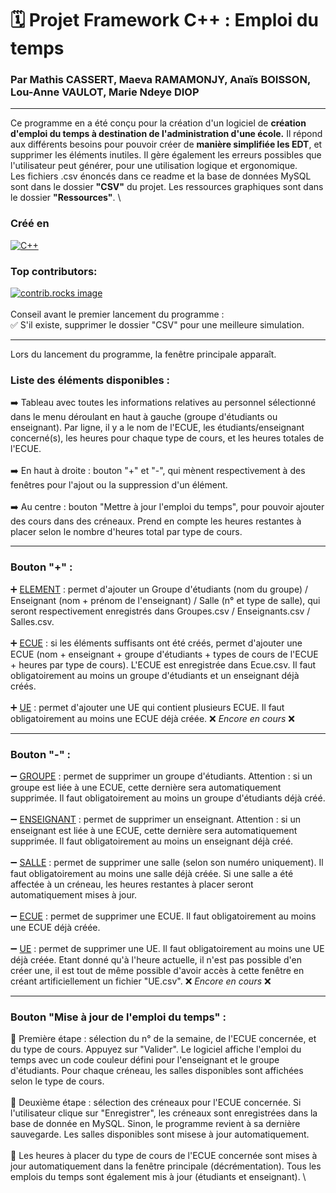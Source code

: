 # 🗓 Projet Framework C++ : Emploi du temps
### Par Mathis CASSERT, Maeva RAMAMONJY, Anaïs BOISSON, Lou-Anne VAULOT, Marie Ndeye DIOP

*** 

Ce programme en a été conçu pour la création d'un logiciel de **création d'emploi du temps à destination de l'administration d'une école.**
Il répond aux différents besoins pour pouvoir créer de **manière simplifiée les EDT**, et supprimer les éléments inutiles. Il gère également les erreurs possibles que l'utilisateur peut générer, pour une utilisation logique et ergonomique.\
Les fichiers .csv énoncés dans ce readme et la base de données MySQL sont dans le dossier **"CSV"** du projet.
Les ressources graphiques sont dans le dossier **"Ressources"**.
\
### Créé en 
[![C++](https://img.shields.io/badge/C++-%2300599C.svg?style=for-the-badge&logo=c%2B%2B&logoColor=white)](https://isocpp.org/)
### Top contributors:
<a href="https://github.com/Tenko2nd/project_EDT/graphs/contributors
"><img src="https://contrib.rocks/image?repo=Tenko2nd/project_EDT" alt="contrib.rocks image" />
</a>
\
\
Conseil avant le premier lancement du programme : \
✅ S'il existe, supprimer le dossier "CSV" pour une meilleure simulation.

***

Lors du lancement du programme, la fenêtre principale apparaît. 

### Liste des éléments disponibles : 
➡️ Tableau avec toutes les informations relatives au personnel sélectionné dans le menu déroulant en haut à gauche (groupe d'étudiants ou enseignant). Par ligne, il y a le nom de l'ECUE, les étudiants/enseignant concerné(s), les heures pour chaque type de cours, et les heures totales de l'ECUE. 
\
\
➡️ En haut à droite : bouton "+" et "-", qui mènent respectivement à des fenêtres pour l'ajout ou la suppression d'un élément. 
\
\
➡️ Au centre : bouton "Mettre à jour l'emploi du temps", pour pouvoir ajouter des cours dans des créneaux. Prend en compte les heures restantes à placer selon le nombre d'heures total par type de cours. 

***

### Bouton "+" : 
➕ <ins>ELEMENT</ins> : permet d'ajouter un Groupe d'étudiants (nom du groupe) / Enseignant (nom + prénom de l'enseignant) / Salle (n° et type de salle), qui seront respectivement enregistrés dans Groupes.csv / Enseignants.csv / Salles.csv. 
\
\
➕ <ins>ECUE</ins> : si les éléments suffisants ont été créés, permet d'ajouter une ECUE (nom + enseignant + groupe d'étudiants + types de cours de l'ECUE + heures par type de cours). L'ECUE est enregistrée dans Ecue.csv. Il faut obligatoirement au moins un groupe d'étudiants et un enseignant déjà créés.
\
\
➕ <ins>UE</ins> : permet d'ajouter une UE qui contient plusieurs ECUE.  Il faut obligatoirement au moins une ECUE déjà créée. ❌ _Encore en cours_ ❌

***

### Bouton "-" :
➖ <ins>GROUPE</ins> : permet de supprimer un groupe d'étudiants. Attention : si un groupe est liée à une ECUE, cette dernière sera automatiquement supprimée. Il faut obligatoirement au moins un groupe d'étudiants déjà créé.
\
\
➖ <ins>ENSEIGNANT</ins> : permet de supprimer un enseignant. Attention : si un enseignant est liée à une ECUE, cette dernière sera automatiquement supprimée. Il faut obligatoirement au moins un enseignant déjà créé.
\
\
➖ <ins>SALLE</ins> : permet de supprimer une salle (selon son numéro uniquement). Il faut obligatoirement au moins une salle déjà créée. Si une salle a été affectée à un créneau, les heures restantes à placer seront automatiquement mises à jour.
\
\
➖ <ins>ECUE</ins> : permet de supprimer une ECUE. Il faut obligatoirement au moins une ECUE déjà créée.
\
\
➖ <ins>UE</ins> : permet de supprimer une UE. Il faut obligatoirement au moins une UE déjà créée. Etant donné qu'à l'heure actuelle, il n'est pas possible d'en créer une, il est tout de même possible d'avoir accès à cette fenêtre en créant artificiellement un fichier "UE.csv". ❌ _Encore en cours_ ❌

***

### Bouton "Mise à jour de l'emploi du temps" : 
🔄 Première étape : sélection du n° de la semaine, de l'ECUE concernée, et du type de cours. Appuyez sur "Valider". Le logiciel affiche l'emploi du temps avec un code couleur défini pour l'enseignant et le groupe d'étudiants. Pour chaque créneau, les salles disponibles sont affichées selon le type de cours. 
\
\
🔄 Deuxième étape : sélection des créneaux pour l'ECUE concernée. Si l'utilisateur clique sur "Enregistrer", les créneaux sont enregistrées dans la base de donnée en MySQL. Sinon, le programme revient à sa dernière sauvegarde. Les salles disponibles sont misese à jour automatiquement. 
\
\
🔄 Les heures à placer du type de cours de l'ECUE concernée sont mises à jour automatiquement dans la fenêtre principale (décrémentation). Tous les emplois du temps sont également mis à jour (étudiants et enseignant). \
